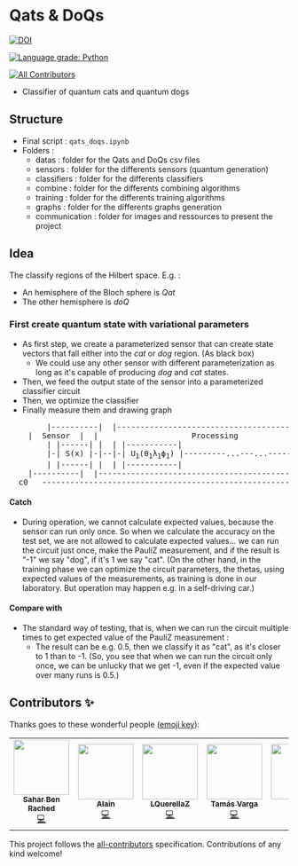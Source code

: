# Qats & DoQs
[![DOI](https://zenodo.org/badge/DOI/10.5281/zenodo.4569383.svg)](https://doi.org/10.5281/zenodo.4569383)

[![Language grade: Python](https://img.shields.io/lgtm/grade/python/g/mickahell/quantum_data-classifier.svg?logo=lgtm&logoWidth=18)](https://lgtm.com/projects/g/mickahell/quantum_data-classifier/context:python)
<!-- ALL-CONTRIBUTORS-BADGE:START - Do not remove or modify this section -->
[![All Contributors](https://img.shields.io/badge/all_contributors-5-orange.svg?style=flat-square)](#contributors-)
<!-- ALL-CONTRIBUTORS-BADGE:END -->

- Classifier of quantum cats and quantum dogs

## Structure <a name="structure"></a>
- Final script : `qats_doqs.ipynb`
- Folders :
	- datas : folder for the Qats and DoQs csv files
	- sensors : folder for the differents sensors (quantum generation)
	- classifiers : folder for the differents classifiers
	- combine : folder for the differents combining algorithms
	- training : folder for the differents training algorithms
	- graphs : folder for the differents graphs generation
	- communication : folder for images and ressources to present the project

## Idea <a name="idea"></a>
The classify regions of the Hilbert space. E.g. :
- An hemisphere of the Bloch sphere is _Qat_
- The other hemisphere is _doQ_

### First create quantum state with variational parameters
- As first step, we create a parameterized sensor that can create state vectors that fall either into the _cat_ or _dog_ region. (As black box)
	- We could use any other sensor with different parameterization as long as it's capable of producing _dog_ and _cat_ states.
- Then, we feed the output state of the sensor into a parameterized classifier circuit
- Then, we optimize the classifier
- Finally measure them and drawing graph

<pre>
        |----------|  |------------------------------------------------------|
	|  Sensor  |  |                    Processing                        |    
        | |------| |  | |-----------|                          |-----------| |      |---------|
        |-| S(x) |-|--|-| U<sub>1</sub>(θ<sub>1</sub>λ<sub>1</sub>ϕ<sub>1</sub>) |---------...---...--------| U<sub>m</sub>(θ<sub>m</sub>λ<sub>m</sub>ϕ<sub>m</sub>) |-|------| MEASURE |
        | |------| |  | |-----------|                          |-----------| |      |---------|
  	|----------|  |------------------------------------------------------|           |
  c0   ----------------------------------------------------------------------------------o-----
</pre>

#### Catch
- During operation, we cannot calculate expected values, because the sensor can run only once. So when we calculate the accuracy on the test set, we are not allowed to calculate expected values... we can run the circuit just once, make the PauliZ measurement, and if the result is "-1" we say "dog", if it's 1 we say "cat". (On the other hand, in the training phase we can optimize the circuit parameters, the thetas, using expected values of the measurements, as training is done in our laboratory. But operation may happen e.g. in a self-driving car.)

#### Compare with 
- The standard way of testing, that is, when we can run the circuit multiple times to get expected value of the PauliZ measurement :
	- The result can be e.g. 0.5, then we classify it as "cat", as it's closer to 1 than to -1. (So, you see that when we can run the circuit only once, we can be unlucky that we get -1, even if the expected value over many runs is 0.5.)

## Contributors ✨

Thanks goes to these wonderful people ([emoji key](https://allcontributors.org/docs/en/emoji-key)):

<!-- ALL-CONTRIBUTORS-LIST:START - Do not remove or modify this section -->
<!-- prettier-ignore-start -->
<!-- markdownlint-disable -->
<table>
  <tr>
    <td align="center"><a href="https://github.com/saharbenrached"><img src="https://avatars.githubusercontent.com/u/58570811?v=4?s=100" width="100px;" alt=""/><br /><sub><b>Sahar Ben Rached</b></sub></a><br /><a href="https://github.com/mickahell/qhack21/commits?author=saharbenrached" title="Code">💻</a></td>
    <td align="center"><a href="https://github.com/AlainChance"><img src="https://avatars.githubusercontent.com/u/43089974?v=4?s=100" width="100px;" alt=""/><br /><sub><b>Alain</b></sub></a><br /><a href="https://github.com/mickahell/qhack21/commits?author=AlainChance" title="Code">💻</a></td>
    <td align="center"><a href="https://github.com/Zed-Is-Dead"><img src="https://avatars.githubusercontent.com/u/7906730?v=4?s=100" width="100px;" alt=""/><br /><sub><b>LQuerellaZ</b></sub></a><br /><a href="https://github.com/mickahell/qhack21/commits?author=Zed-Is-Dead" title="Code">💻</a></td>
    <td align="center"><a href="http://q-edu-lab.com"><img src="https://avatars.githubusercontent.com/u/72672758?v=4?s=100" width="100px;" alt=""/><br /><sub><b>Tamás Varga</b></sub></a><br /><a href="https://github.com/mickahell/qhack21/commits?author=tvarga78" title="Code">💻</a></td>
    <td align="center"><a href="https://github.com/mickahell"><img src="https://avatars.githubusercontent.com/u/20951376?v=4?s=100" width="100px;" alt=""/><br /><sub><b>Mica</b></sub></a><br /><a href="https://github.com/mickahell/qhack21/commits?author=mickahell" title="Code">💻</a></td>
  </tr>
</table>

<!-- markdownlint-restore -->
<!-- prettier-ignore-end -->

<!-- ALL-CONTRIBUTORS-LIST:END -->

This project follows the [all-contributors](https://github.com/all-contributors/all-contributors) specification. Contributions of any kind welcome!

